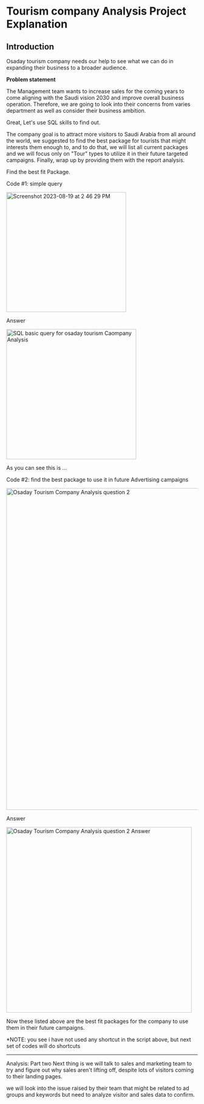 # Tourism company Analysis Project Explanation 

## Introduction

Osaday tourism company needs our help to see what we can do in expanding their business to a broader audience.

**Problem statement**

The Management team wants to increase sales for the coming years to come aligning with the Saudi vision 2030 and improve overall business operation. Therefore, we are going to look into their concerns from varies department as well as consider their business ambition.

Great, Let's use SQL skills to find out.

The company goal is to attract more visitors to Saudi Arabia from all around the world, we suggested to find the best package for tourists that might interests them enough to, and to do that, we will list all current packages and we will focus only on "Tour" types to utilize it in their future targeted campaigns. Finally, wrap up by providing them with the report analysis.

Find the best fit Package.

Code #1: simple query

<img width="315" alt="Screenshot 2023-08-19 at 2 46 29 PM" src="https://github.com/osamahali/SQL-portfolio/assets/47139366/96e7f98f-8566-4699-a3f4-a765d04203af">

Answer

<img width="342" alt="SQL basic query for osaday tourism Caompany Analysis" src="https://github.com/osamahali/SQL-portfolio/assets/47139366/d768f084-4bd7-49a1-ba25-0b7f29e642aa">

As you can see this is ...

Code #2: find the best package to use it in future Advertising campaigns 

<img width="846" alt="Osaday Tourism Company Analysis question 2" src="https://github.com/osamahali/SQL-portfolio/assets/47139366/1bc12678-44ad-45b4-8ca7-8c6960e09478">

Answer

<img width="488" alt="Osaday Tourism Company Analysis question 2 Answer" src="https://github.com/osamahali/SQL-portfolio/assets/47139366/b356c63a-3712-4e75-811d-c885673d805d">

Now these listed above are the best fit packages for the company to use them in their future campaigns.

*NOTE: you see i have not used any shortcut in the script above, but next set of codes will do shortcuts

------

Analysis: Part two
Next thing is we will talk to sales and marketing team to try and figure out why sales aren't lifting off, despite lots of visitors coming to their landing pages. 

we will look into the issue raised by their team that might be related to ad groups and keywords but need to analyze visitor and sales data to confirm.
